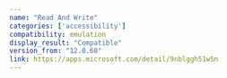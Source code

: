 ```yaml
---
name: "Read And Write"
categories: ['accessibility']
compatibility: emulation
display_result: "Compatible"
version_from: "12.0.60"
link: https://apps.microsoft.com/detail/9nblggh51w5n
---
```


